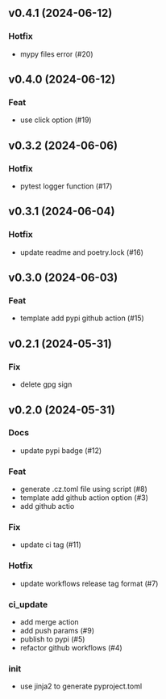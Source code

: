 ## v0.4.1 (2024-06-12)

### Hotfix

- mypy files error (#20)

## v0.4.0 (2024-06-12)

### Feat

- use click option (#19)

## v0.3.2 (2024-06-06)

### Hotfix

- pytest logger function (#17)

## v0.3.1 (2024-06-04)

### Hotfix

- update readme and poetry.lock (#16)

## v0.3.0 (2024-06-03)

### Feat

- template add pypi github action (#15)

## v0.2.1 (2024-05-31)

### Fix

- delete gpg sign

## v0.2.0 (2024-05-31)

### Docs

- update pypi badge (#12)

### Feat

- generate .cz.toml file using script (#8)
- template add github action option (#3)
- add github actio

### Fix

- update ci tag (#11)

### Hotfix

- update workflows release tag format (#7)

### ci_update

- add merge action
- add push params (#9)
- publish to pypi (#5)
- refactor github workflows (#4)

### init

- use jinja2 to generate pyproject.toml
